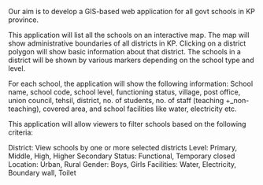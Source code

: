 Our aim is to develop a GIS-based web application for all govt schools in KP province. 

This application will list all the schools on an interactive map. The map will show administrative boundaries of all districts in KP. Clicking on a district polygon will show basic information about that district. The schools in a district will be shown by various markers depending on the school type and level. 

For each school, the application will show the following information:
School name, school code, school level, functioning status, village, post office, union council, tehsil, district, no. of students, no. of staff (teaching +_non-teaching), covered area, and school facilities like water, electricity etc.

This application will allow viewers to filter schools based on the following criteria:

District: View schools by one or more selected districts
Level: Primary, Middle, High, Higher Secondary
Status: Functional, Temporary closed
Location: Urban, Rural
Gender: Boys, Girls
Facilities: Water, Electricity, Boundary wall, Toilet

